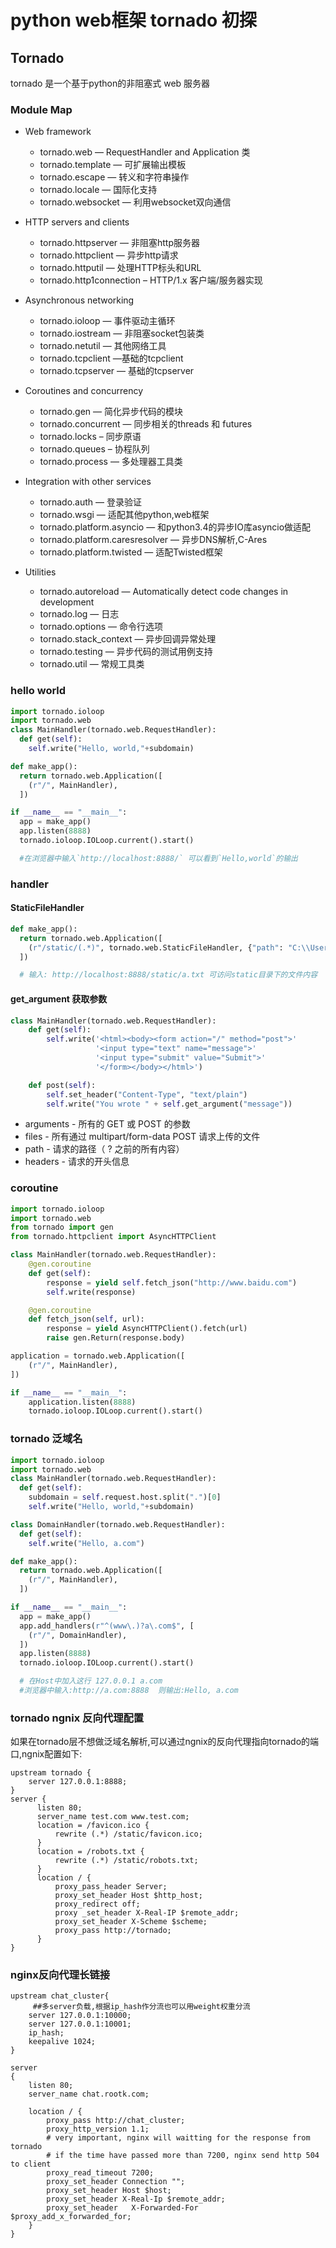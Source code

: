 python web框架 tornado 初探
==========================

## Tornado
tornado 是一个基于python的非阻塞式 web 服务器

###  Module Map
+ Web framework
    * tornado.web — RequestHandler and Application 类
    * tornado.template —  可扩展输出模板
    * tornado.escape — 转义和字符串操作
    * tornado.locale — 国际化支持
    * tornado.websocket —  利用websocket双向通信

+ HTTP servers and clients
    - tornado.httpserver — 非阻塞http服务器
    - tornado.httpclient —  异步http请求
    - tornado.httputil — 处理HTTP标头和URL
    - tornado.http1connection – HTTP/1.x 客户端/服务器实现

+ Asynchronous networking
    * tornado.ioloop —  事件驱动主循环
    * tornado.iostream — 非阻塞socket包装类
    * tornado.netutil — 其他网络工具
    * tornado.tcpclient —基础的tcpclient
    * tornado.tcpserver — 基础的tcpserver

+ Coroutines and concurrency
    + tornado.gen — 简化异步代码的模块
    + tornado.concurrent —  同步相关的threads 和 futures
    + tornado.locks – 同步原语
    + tornado.queues – 协程队列
    + tornado.process — 多处理器工具类

+ Integration with other services
    - tornado.auth —  登录验证
    - tornado.wsgi —  适配其他python,web框架
    - tornado.platform.asyncio — 和python3.4的异步IO库asyncio做适配
    - tornado.platform.caresresolver — 异步DNS解析,C-Ares
    - tornado.platform.twisted — 适配Twisted框架

+ Utilities
    + tornado.autoreload — Automatically detect code changes in development
    + tornado.log —  日志
    + tornado.options — 命令行选项
    + tornado.stack_context — 异步回调异常处理
    + tornado.testing — 异步代码的测试用例支持
    + tornado.util — 常规工具类


### hello world
```py
import tornado.ioloop
import tornado.web
class MainHandler(tornado.web.RequestHandler):
  def get(self):
    self.write("Hello, world,"+subdomain)

def make_app():
  return tornado.web.Application([
    (r"/", MainHandler),
  ])

if __name__ == "__main__":
  app = make_app()
  app.listen(8888)
  tornado.ioloop.IOLoop.current().start()

  #在浏览器中输入`http://localhost:8888/` 可以看到`Hello,world`的输出
```



###  handler
####  StaticFileHandler
```py
def make_app():
  return tornado.web.Application([
    (r"/static/(.*)", tornado.web.StaticFileHandler, {"path": "C:\\Users\\Administrator.PC-20150720QKHJ\\Desktop\\static"}),
  ])

  # 输入: http://localhost:8888/static/a.txt 可访问static目录下的文件内容
```

#### get_argument 获取参数
```py
class MainHandler(tornado.web.RequestHandler):
    def get(self):
        self.write('<html><body><form action="/" method="post">'
                   '<input type="text" name="message">'
                   '<input type="submit" value="Submit">'
                   '</form></body></html>')

    def post(self):
        self.set_header("Content-Type", "text/plain")
        self.write("You wrote " + self.get_argument("message"))

```

+ arguments - 所有的 GET 或 POST 的参数
+ files - 所有通过 multipart/form-data POST 请求上传的文件
+ path - 请求的路径（ ? 之前的所有内容）
+ headers - 请求的开头信息

### coroutine
```py
import tornado.ioloop
import tornado.web
from tornado import gen
from tornado.httpclient import AsyncHTTPClient

class MainHandler(tornado.web.RequestHandler):
    @gen.coroutine
    def get(self):
        response = yield self.fetch_json("http://www.baidu.com")
        self.write(response)

    @gen.coroutine
    def fetch_json(self, url):
        response = yield AsyncHTTPClient().fetch(url)
        raise gen.Return(response.body)

application = tornado.web.Application([
    (r"/", MainHandler),
])

if __name__ == "__main__":
    application.listen(8888)
    tornado.ioloop.IOLoop.current().start()
```

###  tornado   泛域名
```py
import tornado.ioloop
import tornado.web
class MainHandler(tornado.web.RequestHandler):
  def get(self):
    subdomain = self.request.host.split(".")[0]
    self.write("Hello, world,"+subdomain)

class DomainHandler(tornado.web.RequestHandler):
  def get(self):
    self.write("Hello, a.com")

def make_app():
  return tornado.web.Application([
    (r"/", MainHandler),
  ])

if __name__ == "__main__":
  app = make_app()
  app.add_handlers(r"^(www\.)?a\.com$", [
    (r"/", DomainHandler),
  ])
  app.listen(8888)
  tornado.ioloop.IOLoop.current().start()

  # 在Host中加入这行 127.0.0.1 a.com
  #浏览器中输入:http://a.com:8888  则输出:Hello, a.com
```

###  tornado ngnix 反向代理配置
如果在tornado层不想做泛域名解析,可以通过ngnix的反向代理指向tornado的端口,ngnix配置如下:
```
upstream tornado {
    server 127.0.0.1:8888;
}
server {
      listen 80;
      server_name test.com www.test.com;
      location = /favicon.ico {
          rewrite (.*) /static/favicon.ico;
      }
      location = /robots.txt {
          rewrite (.*) /static/robots.txt;
      }
      location / {
          proxy_pass_header Server;
          proxy_set_header Host $http_host;
          proxy_redirect off;
          proxy _set_header X-Real-IP $remote_addr;
          proxy_set_header X-Scheme $scheme;
          proxy_pass http://tornado;
      }
}
```


### nginx反向代理长链接
```
upstream chat_cluster{
     ##多server负载,根据ip_hash作分流也可以用weight权重分流
    server 127.0.0.1:10000;
    server 127.0.0.1:10001;
    ip_hash;
    keepalive 1024;
}

server
{
    listen 80;
    server_name chat.rootk.com;

    location / {
        proxy_pass http://chat_cluster;
        proxy_http_version 1.1;
        # very important, nginx will waitting for the response from tornado
        # if the time have passed more than 7200, nginx send http 504 to client
        proxy_read_timeout 7200;
        proxy_set_header Connection "";
        proxy_set_header Host $host;
        proxy_set_header X-Real-Ip $remote_addr;
        proxy_set_header   X-Forwarded-For  $proxy_add_x_forwarded_for;
    }
}
```